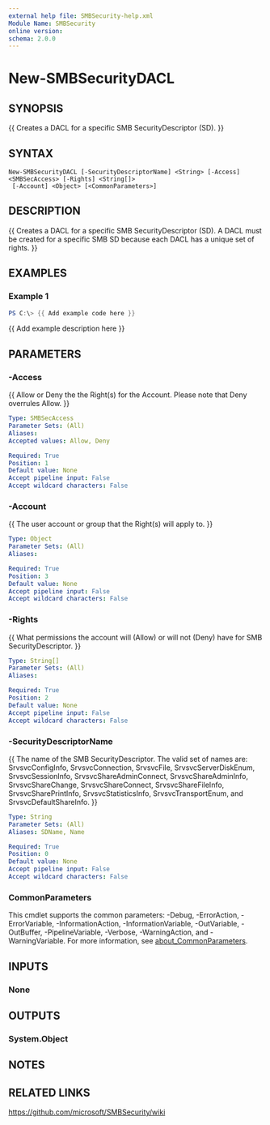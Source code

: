 ```yaml
---
external help file: SMBSecurity-help.xml
Module Name: SMBSecurity
online version:
schema: 2.0.0
---
```


# New-SMBSecurityDACL

## SYNOPSIS
{{ Creates a DACL for a specific SMB SecurityDescriptor (SD). }}

## SYNTAX

```
New-SMBSecurityDACL [-SecurityDescriptorName] <String> [-Access] <SMBSecAccess> [-Rights] <String[]>
 [-Account] <Object> [<CommonParameters>]
```

## DESCRIPTION
{{ Creates a DACL for a specific SMB SecurityDescriptor (SD). A DACL must be created for a specific SMB SD because each DACL has a unique set of rights. }}

## EXAMPLES

### Example 1
```powershell
PS C:\> {{ Add example code here }}
```

{{ Add example description here }}

## PARAMETERS

### -Access
{{ Allow or Deny the the Right(s) for the Account. Please note that Deny overrules Allow. }}

```yaml
Type: SMBSecAccess
Parameter Sets: (All)
Aliases:
Accepted values: Allow, Deny

Required: True
Position: 1
Default value: None
Accept pipeline input: False
Accept wildcard characters: False
```

### -Account
{{ The user account or group that the Right(s) will apply to. }}

```yaml
Type: Object
Parameter Sets: (All)
Aliases:

Required: True
Position: 3
Default value: None
Accept pipeline input: False
Accept wildcard characters: False
```

### -Rights
{{ What permissions the account will (Allow) or will not (Deny) have for SMB SecurityDescriptor. }}

```yaml
Type: String[]
Parameter Sets: (All)
Aliases:

Required: True
Position: 2
Default value: None
Accept pipeline input: False
Accept wildcard characters: False
```

### -SecurityDescriptorName
{{ The name of the SMB SecurityDescriptor. The valid set of names are: SrvsvcConfigInfo, SrvsvcConnection, SrvsvcFile, SrvsvcServerDiskEnum, SrvsvcSessionInfo, SrvsvcShareAdminConnect, SrvsvcShareAdminInfo, SrvsvcShareChange, SrvsvcShareConnect, SrvsvcShareFileInfo, SrvsvcSharePrintInfo, SrvsvcStatisticsInfo, SrvsvcTransportEnum, and SrvsvcDefaultShareInfo. }}

```yaml
Type: String
Parameter Sets: (All)
Aliases: SDName, Name

Required: True
Position: 0
Default value: None
Accept pipeline input: False
Accept wildcard characters: False
```

### CommonParameters
This cmdlet supports the common parameters: -Debug, -ErrorAction, -ErrorVariable, -InformationAction, -InformationVariable, -OutVariable, -OutBuffer, -PipelineVariable, -Verbose, -WarningAction, and -WarningVariable. For more information, see [about_CommonParameters](http://go.microsoft.com/fwlink/?LinkID=113216).

## INPUTS

### None

## OUTPUTS

### System.Object
## NOTES

## RELATED LINKS
https://github.com/microsoft/SMBSecurity/wiki